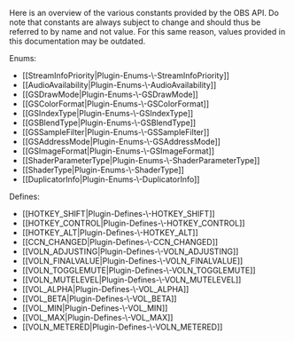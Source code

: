 Here is an overview of the various constants provided by the OBS API. Do note that constants are always subject to change and should thus be referred to by name and not value. For this same reason, values provided in this documentation may be outdated.

Enums:
* [[StreamInfoPriority|Plugin-Enums-\\-StreamInfoPriority]]
* [[AudioAvailability|Plugin-Enums-\\-AudioAvailability]]
* [[GSDrawMode|Plugin-Enums-\\-GSDrawMode]]
* [[GSColorFormat|Plugin-Enums-\\-GSColorFormat]]
* [[GSIndexType|Plugin-Enums-\\-GSIndexType]]
* [[GSBlendType|Plugin-Enums-\\-GSBlendType]]
* [[GSSampleFilter|Plugin-Enums-\\-GSSampleFilter]]
* [[GSAddressMode|Plugin-Enums-\\-GSAddressMode]]
* [[GSImageFormat|Plugin-Enums-\\-GSImageFormat]]
* [[ShaderParameterType|Plugin-Enums-\\-ShaderParameterType]]
* [[ShaderType|Plugin-Enums-\\-ShaderType]]
* [[DuplicatorInfo|Plugin-Enums-\\-DuplicatorInfo]]

Defines:
* [[HOTKEY_SHIFT|Plugin-Defines-\\-HOTKEY_SHIFT]]
* [[HOTKEY_CONTROL|Plugin-Defines-\\-HOTKEY_CONTROL]]
* [[HOTKEY_ALT|Plugin-Defines-\\-HOTKEY_ALT]]
* [[CCN_CHANGED|Plugin-Defines-\\-CCN_CHANGED]]
* [[VOLN_ADJUSTING|Plugin-Defines-\\-VOLN_ADJUSTING]]
* [[VOLN_FINALVALUE|Plugin-Defines-\\-VOLN_FINALVALUE]]
* [[VOLN_TOGGLEMUTE|Plugin-Defines-\\-VOLN_TOGGLEMUTE]]
* [[VOLN_MUTELEVEL|Plugin-Defines-\\-VOLN_MUTELEVEL]]
* [[VOL_ALPHA|Plugin-Defines-\\-VOL_ALPHA]]
* [[VOL_BETA|Plugin-Defines-\\-VOL_BETA]]
* [[VOL_MIN|Plugin-Defines-\\-VOL_MIN]]
* [[VOL_MAX|Plugin-Defines-\\-VOL_MAX]]
* [[VOLN_METERED|Plugin-Defines-\\-VOLN_METERED]]
